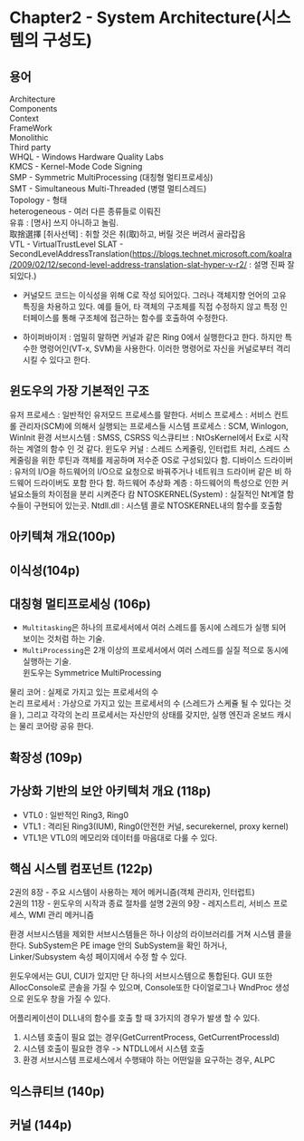 # Chapter2 - System Architecture(시스템의 구성도)


## 용어

Architecture<br>
Components<br>
Context<br>
FrameWork<br>
Monolithic<br>
Third party<br>
WHQL - Windows Hardware Quality Labs<br>
KMCS - Kernel-Mode Code Signing<br>
SMP - Symmetric MultiProcessing (대칭형 멀티프로세싱)<br>
SMT - Simultaneous Multi-Threaded (병렬 멀티스레드)<br>
Topology - 형태<br>
heterogeneous - 여러 다른 종류들로 이뤄진<br>
유휴 : [명사] 쓰지 아니하고 놀림.<br>
取捨選擇 [취사선택] : 취할 것은 취(取)하고, 버릴 것은 버려서 골라잡음<br>
VTL - VirtualTrustLevel
SLAT - SecondLevelAddressTranslation(https://blogs.technet.microsoft.com/koalra/2009/02/12/second-level-address-translation-slat-hyper-v-r2/ : 설명 진짜 잘 되있다.)

- 커널모드 코드는 이식성을 위해 C로 작성 되어있다. 그러나 객체지향 언어의 고유 특징을 차용하고 있다.
예를 들어, 타 객체의 구조체를 직접 수정하지 않고 특정 인터페이스를 통해 구조체에 접근하는 함수를 호출하여 수정한다.

- 하이퍼바이저 : 엄밀히 말하면 커널과 같은 Ring 0에서 실행한다고 한다. 하지만 특수한 명령어인(VT-x, SVM)을 사용한다.
이러한 명령어로 자신을 커널로부터 격리 시킬 수 있다고 한다.


## 윈도우의 가장 기본적인 구조

유저 프로세스 : 일반적인 유저모드 프로세스를 말한다.
서비스 프로세스 : 서비스 컨트롤 관리자(SCM)에 의해서 실행되는 프로세스들
시스템 프로세스 : SCM, Winlogon, WinInit
환경 서브시스템 : SMSS, CSRSS
익스큐티브 : NtOsKernel에서 Ex로 시작하는 계열의 함수 인 것 같다.
윈도우 커널 : 스레드 스케줄링, 인터럽트 처리, 스레드 스케줄링을 위한 루틴과 객체를 제공하며 저수준 OS로 구성되있다 함.
디바이스 드라이버 : 유저의 I/O을 하드웨어의 I/O으로 요청으로 바꿔주거나 네트워크 드라이버 같은 비 하드웨어 드라이버도 포함 한다 함.
하드웨어 추상화 계층 : 하드웨어의 특성으로 인한 커널요소들의 차이점을 분리 시켜준다 캄
NTOSKERNEL(System) : 실질적인 Nt계열 함수들이 구현되어 있는곳.
Ntdll.dll : 시스템 콜로 NTOSKERNEL내의 함수를 호출함

## 아키텍쳐 개요(100p)

## 이식성(104p)

## 대칭형 멀티프로세싱 (106p)

- `Multitasking`은 하나의 프로세서에서 여러 스레드를 동시에 스레드가 실행 되어 보이는 것처럼 하는 기술.
- `MultiProcessing`은 2개 이상의 프로세서에서 여러 스레드를 실질 적으로 동시에 실행하는 기술.<br>
윈도우는 Symmetrice MultiProcessing

물리 코어 : 실제로 가지고 있는 프로세서의 수<br>
논리 프로세서 : 가상으로 가지고 있는 프로세서의 수 (스레드가 스케쥴 될 수 있다는 것을 ), 그리고 각각의 논리 프로세서는 자신만의 상태를 갖지만, 실행 엔진과 온보드 캐시는 물리 코어랑 공유 한다.

## 확장성 (109p)

## 가상화 기반의 보안 아키텍처 개요 (118p)

- VTL0 : 일반적인 Ring3, Ring0
- VTL1 : 격리된 Ring3(IUM), Ring0(안전한 커널, securekernel, proxy kernel)
- VTL1은 VTL0의 메모리와 데이터를 마음대로 다룰 수 있다.

## 핵심 시스템 컴포넌트 (122p)

2권의 8장 - 주요 시스템이 사용하는 제어 메커니즘(객체 관리자, 인터럽트)<br>
2권의 11장 - 윈도우의 시작과 종료 절차를 설명
2권의 9장 - 레지스트리, 서비스 프로세스, WMI 관리 메커니즘

환경 서브시스템을 제외한 서브시스템들은 하나 이상의 라이브러리를 거쳐 시스템 콜을 한다.
SubSystem은 PE image 안의 SubSystem을 확인 하거나, Linker/Subsystem 속성 페이지에서 수정 할 수 있다.

윈도우에서는 GUI, CUI가 있지만 단 하나의 서브시스템으로 통합된다.
GUI 또한 AllocConsole로 콘솔을 가질 수 있으며, Console또한 다이얼로그나 WndProc 생성으로 윈도우 창을 가질 수 있다.

어플리케이션이 DLL내의 함수를 호출 할 때 3가지의 경우가 발생 할 수 있다.

1. 시스템 호출이 필요 없는 경우(GetCurrentProcess, GetCurrentProcessId)
2. 시스템 호출이 필요한 경우 -> NTDLL에서 시스템 호출
3. 환경 서브시스템 프로세스에서 수행돼야 하는 어떤일을 요구하는 경우, ALPC

## 익스큐티브 (140p)

## 커널 (144p)

